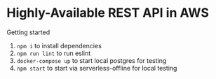 # Highly-Available REST API in AWS


Getting started
1. `npm i` to install dependencies
1. `npm run lint` to run eslint
1. `docker-compose up` to start local postgres for testing
1. `npm start` to start via serverless-offline for local testing